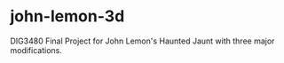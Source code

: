 # john-lemon-3d
 DIG3480 Final Project for John Lemon's Haunted Jaunt with three major modifications.
